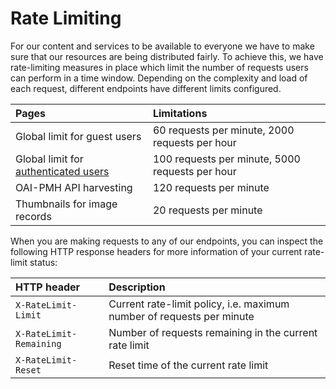 # Rate Limiting

For our content and services to be available to everyone we have to make sure that our resources are being distributed fairly. 
To achieve this, we have rate-limiting measures in place which limit the number of requests users can perform in a time window. Depending on the complexity and load of each request, different endpoints have different limits configured.

| Pages              | Limitations                                                                   |
|:------------------|:------------------------------------------------------------------------------|
| Global limit for guest users | 60 requests per minute, 2000 requests per hour |
| Global limit for [authenticated users](#authentication) | 100 requests per minute, 5000 requests per hour |
| OAI-PMH API harvesting | 120 requests per minute |
| Thumbnails for image records  | 20 requests per minute |

When you are making requests to any of our endpoints, you can inspect the following HTTP response headers for more information of your current rate-limit status:

| HTTP header | Description |
|:------------|:------------|
|`X-RateLimit-Limit`| Current rate-limit policy, i.e. maximum number of requests per minute |
|`X-RateLimit-Remaining`| Number of requests remaining in the current rate limit |
|`X-RateLimit-Reset`| Reset time of the current rate limit |
